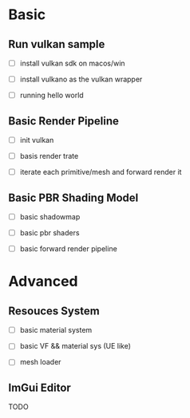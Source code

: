 # Basic
## Run vulkan sample
- [ ] install vulkan sdk on macos/win

- [ ] install vulkano as the vulkan wrapper

- [ ] running hello world

## Basic Render Pipeline
- [ ] init vulkan

- [ ] basis render trate

- [ ] iterate each primitive/mesh and forward render it

## Basic PBR Shading Model
- [ ] basic shadowmap

- [ ] basic pbr shaders

- [ ] basic forward render pipeline

# Advanced
## Resouces System

- [ ] basic material system

- [ ] basic VF && material sys (UE like)

- [ ] mesh loader

## ImGui Editor
TODO